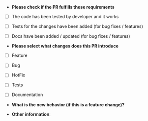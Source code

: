 * **Please check if the PR fulfills these requirements**
- [ ] The code has been tested by developer and it works
- [ ] Tests for the changes have been added (for bug fixes / features)
- [ ] Docs have been added / updated (for bug fixes / features)


* **Please select what changes does this PR introduce**
- [ ] Feature
- [ ] Bug
- [ ] HotFix
- [ ] Tests
- [ ] Documentation





* **What is the new behavior (if this is a feature change)?**



* **Other information**: